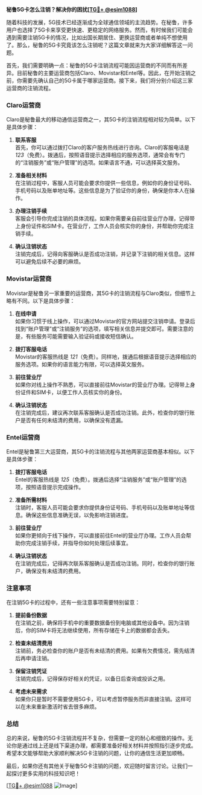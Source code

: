 **秘鲁5G卡怎么注销？解决你的困扰[[TG💪+ @esim1088](https://t.me/s/esim1088)]**

随着科技的发展，5G技术已经逐渐成为全球通信领域的主流趋势。在秘鲁，许多用户也选择了5G卡来享受更快速、更稳定的网络服务。然而，有时候我们可能会遇到需要注销5G卡的情况，比如出国长期居住、更换运营商或者单纯不想使用了。那么，秘鲁的5G卡究竟该怎么注销呢？这篇文章就来为大家详细解答这一问题。

首先，我们需要明确一点：秘鲁的5G卡注销流程可能因运营商的不同而有所差异。目前秘鲁的主要运营商包括Claro、Movistar和Entel等。因此，在开始注销之前，你需要先确认自己的5G卡属于哪家运营商。接下来，我们将分别介绍这三家运营商的注销流程。

### Claro运营商

Claro是秘鲁最大的移动通信运营商之一，其5G卡的注销流程相对较为简单。以下是具体步骤：

1. **联系客服**  
   首先，你可以通过拨打Claro的客户服务热线进行咨询。Claro的客服电话是 *123*（免费）。拨通后，按照语音提示选择相应的服务选项，通常会有专门的“注销服务”或“账户管理”的选项。如果语言不通，可以选择英文服务。

2. **准备相关材料**  
   在注销过程中，客服人员可能会要求你提供一些信息，例如你的身份证号码、手机号码以及账单地址等。这些信息是为了验证你的身份，确保是你本人在操作。

3. **办理注销手续**  
   客服会引导你完成注销的具体流程。如果你需要亲自前往营业厅办理，记得带上身份证件和SIM卡。在营业厅，工作人员会核实你的身份，并帮助你完成注销手续。

4. **确认注销状态**  
   注销完成后，记得向客服确认是否成功注销，并记录下注销的相关信息。这样可以避免后续不必要的麻烦。

### Movistar运营商

Movistar是秘鲁另一家重要的运营商，其5G卡的注销流程与Claro类似，但细节上略有不同。以下是具体步骤：

1. **在线申请**  
   如果你习惯于线上操作，可以通过Movistar的官方网站提交注销申请。登录后找到“账户管理”或“注销服务”的选项，填写相关信息并提交即可。需要注意的是，有些服务可能需要输入验证码或接收短信确认。

2. **拨打客服电话**  
   Movistar的客服热线是 *121*（免费）。同样地，拨通后根据语音提示选择相应的服务选项。如果你的语言能力有限，可以选择英文服务。

3. **前往营业厅**  
   如果你对线上操作不熟悉，可以直接前往Movistar的营业厅办理。记得带上身份证件和SIM卡，以便工作人员核实你的身份。

4. **确认注销状态**  
   在注销完成后，建议再次联系客服确认是否成功注销。此外，检查你的银行账户是否有任何未结清的费用，以确保没有遗漏。

### Entel运营商

Entel是秘鲁第三大运营商，其5G卡的注销流程与其他两家运营商基本相似。以下是具体步骤：

1. **拨打客服电话**  
   Entel的客服热线是 *125*（免费）。拨通后选择“注销服务”或“账户管理”的选项，按照语音提示完成操作。

2. **准备所需材料**  
   注销时，客服人员可能会要求你提供身份证号码、手机号码以及账单地址等信息。确保这些信息准确无误，以免影响注销进度。

3. **前往营业厅**  
   如果你更倾向于线下操作，可以直接前往Entel的营业厅办理。工作人员会帮助你完成注销手续，并指导你如何处理后续事宜。

4. **确认注销状态**  
   在注销完成后，记得再次联系客服确认是否成功注销。同时，检查你的银行账户，确保没有未结清的费用。

### 注意事项

在注销5G卡的过程中，还有一些注意事项需要特别留意：

1. **提前备份数据**  
   在注销之前，确保将手机中的重要数据备份到电脑或其他设备中。因为注销后，你的SIM卡将无法继续使用，所有存储在卡上的数据都会丢失。

2. **检查未结清费用**  
   注销前，务必检查你的账户是否有未结清的费用。如果有欠费情况，需先结清后再申请注销。

3. **保留注销凭证**  
   注销完成后，记得保存好相关的凭证，以备日后查询或投诉之用。

4. **考虑未来需求**  
   如果你只是暂时不需要使用5G卡，可以考虑暂停服务而非直接注销。这样可以在未来重新激活时省去很多麻烦。

### 总结

总的来说，秘鲁的5G卡注销流程并不复杂，但需要一定的耐心和细致的操作。无论你是通过线上还是线下渠道办理，都需要准备好相关材料并按照指引逐步完成。希望本文能够帮助大家顺利解决5G卡注销的问题，让你的通信生活更加顺畅。

最后，如果你还有其他关于秘鲁5G卡注销的问题，欢迎随时留言讨论。让我们一起探讨更多实用的科技知识吧！

[[TG💪+ @esim1088](https://t.me/s/esim1088) ![Image](https://i.postimg.cc/4NQfJmqS/Snipaste-2025-05-13-00-14-12.png)]